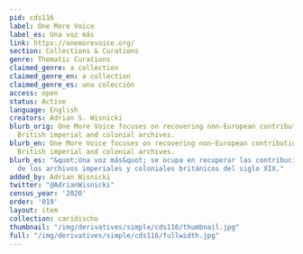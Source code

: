 ```yaml
---
pid: cds116
label: One More Voice
label_es: Una voz más
link: https://onemorevoice.org/
section: Collections & Curations
genre: Thematic Curations
claimed_genre: a collection
claimed_genre_en: a collection
claimed_genre_es: una colección
access: open
status: Active
language: English
creators: Adrian S. Wisnicki
blurb_orig: One More Voice focuses on recovering non-European contributions from nineteenth-century
  British imperial and colonial archives.
blurb_en: One More Voice focuses on recovering non-European contributions from nineteenth-century
  British imperial and colonial archives.
blurb_es: "&quot;Una voz más&quot; se ocupa en recuperar las contribuciones no-europeas
  de los archivos imperiales y coloniales británicos del siglo XIX."
added_by: Adrian Wisnicki
twitter: "@AdrianWisnicki"
census_year: '2020'
order: '019'
layout: item
collection: caridischo
thumbnail: "/img/derivatives/simple/cds116/thumbnail.jpg"
full: "/img/derivatives/simple/cds116/fullwidth.jpg"
---
```

